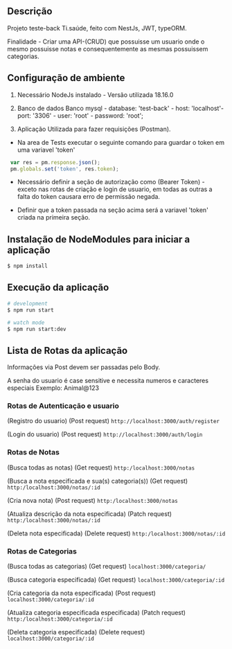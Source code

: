 ## Descrição

Projeto teste-back Ti.saúde, feito com NestJs, JWT, typeORM.

Finalidade - Criar uma API-(CRUD) que possuisse um usuario onde o mesmo possuisse notas e consequentemente as mesmas possuissem categorias.

## Configuração de ambiente

1. Necessário NodeJs instalado - Versão utilizada 18.16.0

2. Banco de dados
   Banco mysql - database: 'test-back' - host: 'localhost'- port: '3306' - user: 'root' - password: 'root';

3. Aplicação Utilizada para fazer requisições (Postman).

- Na area de Tests executar o seguinte comando para guardar o token em uma variavel 'token' 
 ```js
  var res = pm.response.json();
  pm.globals.set('token', res.token);
```
- Necessário definir a seção de autorização como (Bearer Token) - exceto nas rotas de criação e login de usuario, em todas as outras a falta do token causara erro de permissão negada.

- Definir que a token passada na seção acima será a variavel 'token' criada na primeira seção.

## Instalação de NodeModules para iniciar a aplicação

```bash
$ npm install
```

## Execução da aplicação

```bash
# development
$ npm run start

# watch mode
$ npm run start:dev

```

## Lista de Rotas da aplicação

Informações via Post devem ser passadas pelo Body.

A senha do usuario é case sensitive e necessita numeros e caracteres especiais Exemplo: Animal@123

### Rotas de Autenticação e usuario

(Registro do usuario) (Post request) `http://localhost:3000/auth/register`

(Login do usuario) (Post request) `http://localhost:3000/auth/login`

### Rotas de Notas

(Busca todas as notas) (Get request) `http:/localhost:3000/notas`

(Busca a nota especificada e sua(s) categoria(s)) (Get request) `http:/localhost:3000/notas/:id`

(Cria nova nota) (Post request) `http:/localhost:3000/notas`

(Atualiza descrição da nota especificada) (Patch request) `http:/localhost:3000/notas/:id`

(Deleta nota especificada) (Delete request) `http:/localhost:3000/notas/:id`

### Rotas de Categorias

(Busca todas as categorias) (Get request) `localhost:3000/categoria/`

(Busca categoria especificada) (Get request) `localhost:3000/categoria/:id`

(Cria categoria da nota especificada) (Post request) `localhost:3000/categoria/:id`

(Atualiza categoria especificada especificada) (Patch request) `http:/localhost:3000/categoria/:id`

(Deleta categoria especificada) (Delete request) `localhost:3000/categoria/:id`
